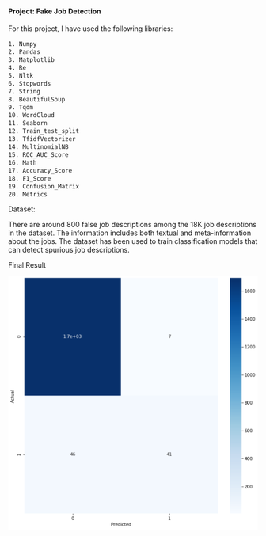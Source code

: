 #### Project: Fake Job Detection

For this project, I have used the following libraries:

	1. Numpy
	2. Pandas
	3. Matplotlib
	4. Re
	5. Nltk
	6. Stopwords
	7. String
	8. BeautifulSoup
	9. Tqdm
	10. WordCloud
	11. Seaborn
	12. Train_test_split
	13. TfidfVectorizer
	14. MultinomialNB
	15. ROC_AUC_Score
	16. Math
	17. Accuracy_Score
	18. F1_Score
	19. Confusion_Matrix
	20. Metrics

Dataset: <br>

There are around 800 false job descriptions among the 18K job descriptions in the dataset. The information includes both textual and meta-information about the jobs. The dataset has been used to train classification models that can detect spurious job descriptions.


Final Result

![Fake job Matrix](https://github.com/Ashleshk/Mini-Projects/blob/main/Fake%20Job%20Detection/Confusion-Matrix.PNG)